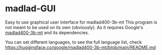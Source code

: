 # madlad-GUI
Easy to use graphical user interface for madlad400-3b-mt
This program is not meant to be used on its own (obviously). As it requires Google's [madlad400-3b-mt](https://huggingface.co/google/madlad400-3b-mt) and its dependencies. 

You can set different languages, to see the full language list, check https://huggingface.co/google/madlad400-3b-mt/blob/main/README.md

